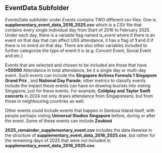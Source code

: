 ## EventData Subfolder
*EventsData* subfolder under *Events* contains TWO different csv files. One is **supplementary_event_data_2016_2025.csv** which is a CSV file that contains every single individual day from Start of 2016 to February 2025. Under each day, there is a variable flag named *is_event* where if there is an event on that day that can affect USS attendance, it has a flag of **1** and *0* if there is no event on that day. There are also other variables included to further categorize the type of event it is (e.g. Concert Event, Social Event and etc.)

Events that are selected and chosen to be included are those that have **>50000** Attendance in total attendance, be it a single day or multi-day event. Such events can include the **Singapore Airlines Formula 1 Singapore Grand Prix** , and **National Day Parade**, other metrics to classify events include the impact these events can have on drawing tourists into visting Singapore, just for these events. For example, **Coldplay and Taylor Swift concerts** in 2024 not only draws attendance from Singaporeans, but from those in neighbouring countries as well.

Other events could include events that happen in Sentosa Island itself, with people perhaps visting **Universal Studios Singapore** before, during or after the event. Some of these events can include **Zoukout**

**2025_remainder_supplementary_event.csv** includes the data likewise in the structure of **supplementary_event_data_2016_2025.csv**, but rather for the remaining days of 2025 that were not included in **supplementary_event_data_2016_2025.csv**.